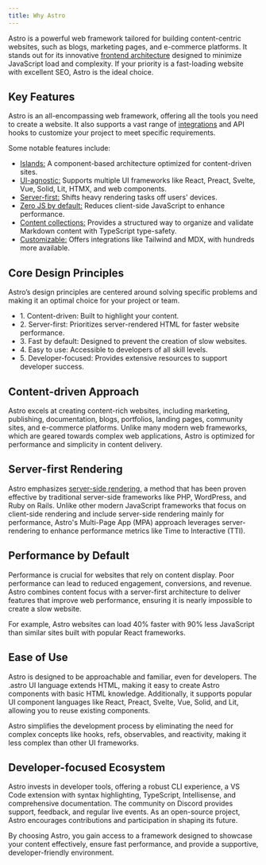 ```yaml
---
title: Why Astro
---
```


<span class="font-bold">Astro</span> is a powerful web framework tailored for building <span class="font-bold">content-centric websites</span>, such as blogs, marketing pages, and e-commerce platforms. It stands out for its innovative 
<a class="underline" href="https://docs.astro.build/en/concepts/islands/">frontend architecture</a> designed to minimize JavaScript load and complexity. If your priority is a fast-loading website with excellent SEO, Astro is the ideal choice.

## Key Features
<span class="font-bold">Astro is an all-encompassing web framework,</span> offering all the tools you need to create a website. It also supports a vast range of 
<a class ="underline" href="https://astro.build/integrations/">integrations</a> and API hooks to customize your project to meet specific requirements.

<p class="font-bold">Some notable features include:</p>

- <a href="#islands" class="underline">Islands:</a> A component-based architecture optimized for content-driven sites.
- <a href="#ui-agnostic" class="underline">UI-agnostic:</a> Supports multiple UI frameworks like React, Preact, Svelte, Vue, Solid, Lit, HTMX, and web components.
- <a href="#server-first" class="underline">Server-first:</a> Shifts heavy rendering tasks off users' devices.
- <a href="#zero-js" class="underline">Zero JS by default:</a> Reduces client-side JavaScript to enhance performance.
- <a href="#content-collections" class="underline">Content collections:</a> Provides a structured way to organize and validate Markdown content with TypeScript type-safety.
- <a href="#customizable" class="underline">Customizable:</a> Offers integrations like Tailwind and MDX, with hundreds more available.

## Core Design Principles

Astro’s design principles are centered around solving specific problems and making it an optimal choice for your project or team.

- <a id="content-driven" class="">1. Content-driven:</a> Built to highlight your content.
- <a id="server-first" class="">2. Server-first:</a> Prioritizes server-rendered HTML for faster website performance.
- <a id="fast-by-default" class="">3. Fast by default:</a> Designed to prevent the creation of slow websites.
- <a id="easy-to-use" class="">4. Easy to use:</a> Accessible to developers of all skill levels.
- <a id="developer-focused" class="">5. Developer-focused:</a> Provides extensive resources to support developer success.

## Content-driven Approach
<div id="content-driven">
<span class="font-bold">Astro excels at creating content-rich websites,</span> including marketing, publishing, documentation, blogs, portfolios, landing pages, community sites, and e-commerce platforms. Unlike many modern web frameworks, which are geared towards complex web applications, Astro is optimized for performance and simplicity in content delivery.
</div>

## Server-first Rendering
<div id="server-first">
Astro emphasizes <a class="underline" href="https://docs.astro.build/en/basics/rendering-modes/">server-side rendering,</a> a method that has been proven effective by traditional server-side frameworks like PHP, WordPress, and Ruby on Rails. Unlike other modern JavaScript frameworks that focus on client-side rendering and include server-side rendering mainly for performance, Astro's Multi-Page App (MPA) approach leverages server-rendering to enhance performance metrics like Time to Interactive (TTI).
</div>

## Performance by Default
<div id="fast-by-default">
Performance is crucial for websites that rely on content display. Poor performance can lead to reduced engagement, conversions, and revenue. Astro combines content focus with a server-first architecture to deliver features that improve web performance, ensuring it is nearly impossible to create a slow website.

For example, Astro websites can load 40% faster with 90% less JavaScript than similar sites built with popular React frameworks.
</div>

## Ease of Use
<div id="easy-to-use">
<span class="font-bold">Astro is designed to be approachable and familiar, even for developers.</span> The <span class="text-[13px] bg-[#EDEEF3] px-2 py-1">.astro</span> UI language extends HTML, making it easy to create Astro components with basic HTML knowledge. Additionally, it supports popular UI component languages like React, Preact, Svelte, Vue, Solid, and Lit, allowing you to reuse existing components.

Astro simplifies the development process by eliminating the need for complex concepts like hooks, refs, observables, and reactivity, making it less complex than other UI frameworks.
</div>

## Developer-focused Ecosystem
<div id="developer-focused">
Astro invests in developer tools, offering a robust CLI experience, a VS Code extension with syntax highlighting, TypeScript, Intellisense, and comprehensive documentation. The community on Discord provides support, feedback, and regular live events. As an open-source project, Astro <span class="text-[13px] bg-[#EDEEF3] px-2 py-1">encourages</span> contributions and participation in shaping its future.

By choosing Astro, you gain access to a framework designed to <span class="text-[13px] bg-[#EDEEF3] px-2 py-1">showcase</span> your content effectively, ensure fast performance, and provide a supportive, developer-friendly environment.
</div>
